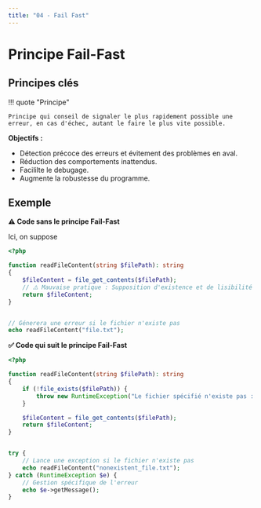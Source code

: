 ```yaml
---
title: "04 - Fail Fast"
---
```


# Principe Fail-Fast

## Principes clés

!!! quote "Principe"

    Principe qui conseil de signaler le plus rapidement possible une erreur, en cas d'échec, autant le faire le plus vite possible.
    
**Objectifs :**

- Détection précoce des erreurs et évitement des problèmes en aval.
- Réduction des comportements inattendus.
- Facililte le debugage.
- Augmente la robustesse du programme. 

## Exemple

**⚠️ Code sans le principe Fail-Fast**

Ici, on suppose

```php
<?php

function readFileContent(string $filePath): string
{
    $fileContent = file_get_contents($filePath);
    // ⚠️ Mauvaise pratique : Supposition d'existence et de lisibilité du fichier sans vérification
    return $fileContent;
}


// Génerera une erreur si le fichier n'existe pas
echo readFileContent("file.txt"); 
```

**✅ Code qui suit le principe Fail-Fast**

```php
<?php

function readFileContent(string $filePath): string
{
    if (!file_exists($filePath)) {
        throw new RuntimeException("Le fichier spécifié n'existe pas : $filePath");
    }

    $fileContent = file_get_contents($filePath);
    return $fileContent;
}


try {
    // Lance une exception si le fichier n'existe pas
    echo readFileContent("nonexistent_file.txt"); 
} catch (RuntimeException $e) {
    // Gestion spécifique de l'erreur
    echo $e->getMessage();
}
```
